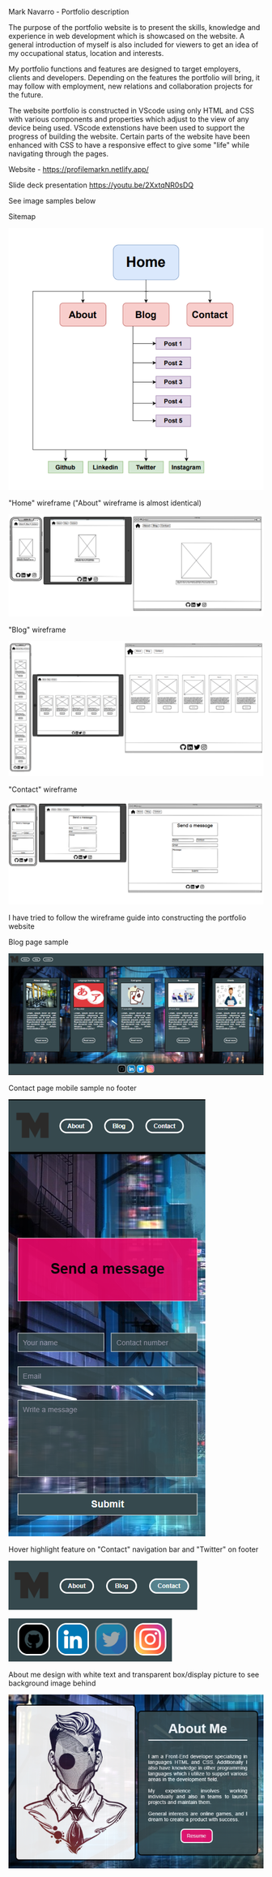 Mark Navarro - Portfolio description

The purpose of the portfolio website is to present the skills, knowledge and experience in web development which is showcased on the website. A general introduction of myself is also included for viewers to get an idea of my occupational status, location and interests. 


My portfolio functions and features are designed to target employers, clients and developers. Depending on the features the portfolio will bring, it may follow with employment, new relations and collaboration projects for the future.


The website portfolio is constructed in VScode using only HTML and CSS with various components and properties which adjust to the view of any device being used. VScode extenstions have been used to support the progress of building the website. Certain parts of the website have been enhanced with CSS to have a responsive effect to give some "life" while navigating through the pages. 

Website - https://profilemarkn.netlify.app/

Slide deck presentation https://youtu.be/2XxtqNR0sDQ




See image samples below

Sitemap 

![Alt text](readme%20images/sitemap.png)

"Home" wireframe ("About" wireframe is almost identical)

![Alt text](readme%20images/wireframehome.png)

"Blog" wireframe

![Alt text](readme%20images/blogwireframe.png)

"Contact" wireframe

![Alt text](readme%20images/Contact%20wireframe.png)

I have tried to follow the wireframe guide into constructing the portfolio website

Blog page sample

![Alt text](readme%20images/blogpage.png)

Contact page mobile sample no footer

![Alt text](readme%20images/contactmobile.png)

Hover highlight feature on "Contact" navigation bar and "Twitter" on footer

![Alt text](readme%20images/navbar.png)

![Alt text](readme%20images/footericon.png)

About me design with white text and transparent box/display picture to see background image behind

![Alt text](readme%20images/Aboutme.png)